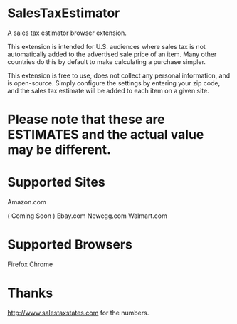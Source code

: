 # SalesTaxEstimator
A sales tax estimator browser extension.

This extension is intended for U.S. audiences where sales tax is not automatically added to the advertised sale price of an item.
Many other countries do this by default to make calculating a purchase simpler.

This extension is free to use, does not collect any personal information, and is open-source.
Simply configure the settings by entering your zip code, and the sales tax estimate will be added to each item on a given site.

# Please note that these are ESTIMATES and the actual value may be different.

# Supported Sites
Amazon.com

( Coming Soon )
Ebay.com
Newegg.com
Walmart.com

# Supported Browsers
Firefox
Chrome

# Thanks
http://www.salestaxstates.com for the numbers.

